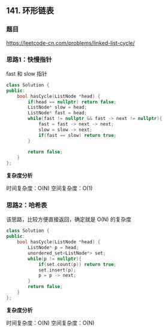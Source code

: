 ## 141. 环形链表

### 题目

https://leetcode-cn.com/problems/linked-list-cycle/

### 思路1：快慢指针 

fast 和 slow 指针

```C++
class Solution {
public:
    bool hasCycle(ListNode *head) {
        if(head == nullptr) return false;
        ListNode* slow = head;
        ListNode* fast = head;
        while(fast != nullptr && fast -> next != nullptr){
            fast = fast -> next -> next;
            slow = slow -> next;
            if(fast == slow) return true;
        } 
        
        return false;
    }
};
```

**复杂度分析**

时间复杂度：O(N)
空间复杂度：O(1)


### 思路2：哈希表

该思路，比较方便直接返回，确定就是 O(N) 的复杂度

```C++
class Solution {
public:
    bool hasCycle(ListNode *head) {
        ListNode* p = head;
        unordered_set<ListNode*> set;
        while(p != nullptr){
            if(set.count(p)) return true;
            set.insert(p);
            p = p -> next;
        }     
        return false;
    }
};
```


**复杂度分析**

时间复杂度：O(N)
空间复杂度：O(N)